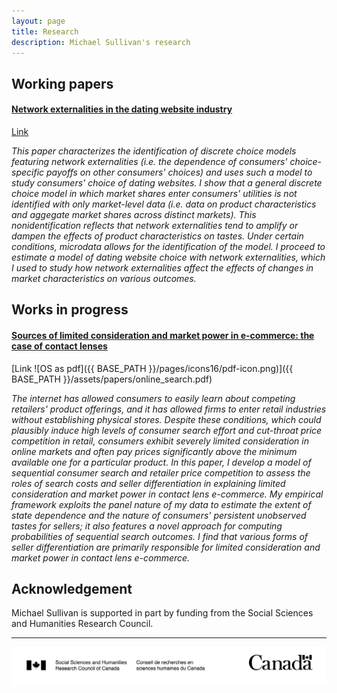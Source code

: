 ```yaml
---
layout: page
title: Research
description: Michael Sullivan's research
---
```


## Working papers

#### <u>Network externalities in the dating website industry</u>

[Link](https://papers.ssrn.com/sol3/papers.cfm?abstract_id=3760700)

*This paper characterizes the identification of discrete choice models
featuring network externalities (i.e. the dependence of 
consumers' choice-specific payoffs on other consumers' choices)
and uses such a model to study consumers' choice of dating websites.
I show that a general discrete choice model in which
market shares enter consumers' utilities is not identified with 
only market-level data (i.e. data on product characteristics and aggegate market shares
across distinct markets). This nonidentification
reflects that network externalities tend to amplify or dampen the effects of 
product characteristics on tastes. Under certain conditions, microdata allows
for the identification of the model.
I proceed to estimate a model of dating website choice with network externalities, which
I used to study how network externalities affect the effects of changes in
market characteristics on various outcomes.*


## Works in progress

#### <u>Sources of limited consideration and market power in e-commerce: the case of contact lenses</u>

[Link ![OS as pdf]({{ BASE_PATH }}/pages/icons16/pdf-icon.png)]({{ BASE_PATH }}/assets/papers/online_search.pdf)<br/>

*The internet has allowed consumers to easily learn about competing retailers' product offerings, and it has allowed firms to enter retail industries without establishing physical stores. Despite these conditions, which could plausibly induce high levels of consumer search effort and cut-throat price competition in retail, consumers exhibit severely limited consideration in online markets and often pay prices significantly above the minimum available one for a particular product. In this paper, I develop a model of sequential consumer search and retailer price competition to assess the roles of search costs and seller differentiation in explaining limited consideration and market power in contact lens e-commerce. My empirical framework exploits the panel nature of my data to estimate the extent of state dependence and the nature of consumers' persistent unobserved tastes for sellers; it also features a novel approach for computing probabilities of sequential search outcomes. I find that various forms of seller differentiation are primarily responsible for limited consideration and market power in contact lens e-commerce.*

## Acknowledgement

Michael Sullivan is supported in part by funding from the Social Sciences and Humanities Research Council.

---
<div class="container">
    <a href="../assets/sshrc-fip-full-black-eng.jpg">
        <img src="../assets/sshrc-fip-full-black-eng.jpg"
              title="SSHRC_ack" alt="SSHRC_ack"/>
    </a>
</div>


<!-- Note: this is how to write a comment in HTML. Everything in here won't show up on your webpage.-->

<!--
To increase the size of the title, use fewer # in front of the paper title.
To decrease the size of the title, use more #. 
To remove the italics, remove the * before and after the description
To remove the underline from the title, remove the <u> tags (<u> and </u>)
-->